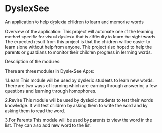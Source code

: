 # DyslexSee
An application to help dyslexia children to learn and memorise words 

Overview of the application: 
This project will automate one of the learning method specific for visual dyslexia that is difficulty to learn the sight words. The expected result from this project is that the children will be easier to learn alone without help from anyone. This project also hoped to help the parents or guardians to monitor their children progress in learning words.

Description of the modules: 

There are three modules in DyslexSee Apps:

1.Learn This module will be used by dyslexic students to learn new words. There are two ways of learning which are learning through
  answering a few questions and learning through homophones.

2.Revise This module will be used by dyslexic students to test their words knowledge. It will test children by asking them to write the
  word and by asking them to read the word.

3.For Parents This module will be used by parents to view the word in the list. They can also add new word to the list.


